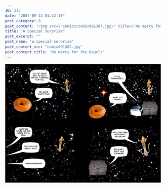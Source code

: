 ```yaml
---
ID: 213
date: "2007-09-13 01:32:10"
post_category: 0
post_content: "<img src=\"comics/comic091307.jpg\" title=\"No mercy for the bagelz\" />"
title: "A Special Surprise"
post_excerpt: ""
post_name: "a-special-surprise"
post_content_src: "comic091307.jpg"
post_content_title: "No mercy for the bagelz"
---
```



[![No mercy for the bagelz](/comics-hi-res/comic091307.jpg)](/comics-hi-res/comic091307.jpg "No mercy for the bagelz")
